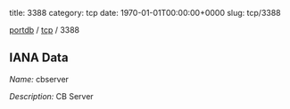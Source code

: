 title: 3388
category: tcp
date: 1970-01-01T00:00:00+0000
slug: tcp/3388

[portdb](/) / [tcp](/category/tcp.html) / 3388


## IANA Data

_Name:_ cbserver

_Description:_ CB Server

